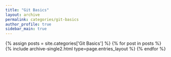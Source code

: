 ```yaml
---
title: "Git Basics"
layout: archive
permalink: categories/git-basics
author_profile: true
sidebar_main: true
---
```


{% assign posts = site.categories['Git Basics'] %}
{% for post in posts %} {% include archive-single2.html type=page.entries_layout %} {% endfor %}
